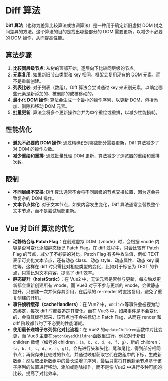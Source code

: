 # Diff 算法

**Diff 算法**（也称为差异比较算法或协调算法）是一种用于确定新旧虚拟 DOM 树之间差异的方法。这个算法的目的是找出哪些部分的 DOM 需要更新，以减少不必要的 DOM 操作，从而提高性能。

## 算法步骤

1. **比较同层级节点**: 从树的顶部开始，逐层向下比较同层级的节点。
2. **元素复用**: 如果新旧节点类型和 key 相同，框架会复用现有的 DOM 元素，而不是重新创建。
3. **列表比较**: 对于列表（数组），Diff 算法会尝试通过 key 来识别元素，以确定哪些元素是新添加的、被删除的或被移动的。
4. **最小化 DOM 操作**: 算法会生成一个最小的操作序列，以更新 DOM，包括添加、删除和移动 DOM 元素。
5. **批量更新**: 算法会将多个更新操作合并为单个重绘或重排，以减少性能损耗。

## 性能优化

-   **避免不必要的 DOM 操作**: 通过精确识别哪些部分需要更新，Diff 算法减少了对 DOM 的操作次数。
-   **减少重绘和重排**: 通过批量处理 DOM 更新，算法减少了浏览器的重绘和重排次数。

## 限制

-   **不同层级不交换**: Diff 算法通常不会将不同层级的节点交换位置，因为这会导致复杂的 DOM 操作。
-   **文本节点优化**: 对于文本节点，如果内容发生变化，Diff 算法通常会替换整个文本节点，而不是尝试局部更新。

## Vue 对 Diff 算法的优化

-   **动静结合与 Patch Flag**：在创建虚拟 DOM（vnode）时，会根据 vnode 内容是否可变化添加静态标记 Patch Flag。在 diff 过程中，只会比较有 Patch Flag 的节点，减少了不必要的对比。Patch Flag 有多种枚举值，例如 TEXT 表示可变化文本节点，还有动态 class、动态 style、动态属性、动态 key 属性等。这样在 diff 时只需比对相应类型的变化，比如对于标记为 TEXT 的节点，只需比对文本内容，提高了 diff 效率。
-   **静态提升（hoistStatic）**：在 Vue2 中，无论元素是否参与更新，每次触发更新都会重新创建所有 vnode。而 Vue3 对于不参与更新的 vnode，会做静态提升，只创建一次并保存其引用，在后续的 re-render 时直接复用，避免了重复创建的开销。
-   **事件侦听缓存（cacheHandlers）**：在 Vue2 中，`onClick`等事件会被视为动态绑定，每次 diff 时都要追踪其变化。而在 Vue3 中，如果事件是不会变化的，会将其缓存起来，该节点也不会被标记上 Patch Flag，从而在 render 和 diff 阶段都节约了不必要的性能消耗。
-   **使用最长递增子序列优化对比流程**：在 Vue2 的`updateChildren`函数中对比变更，而 Vue3 主要在`patchKeyedChildren`函数里进行。例如对于新旧 children 数组（如老的 children：`(a, b, c, d, e, f, g)`，新的 children：`(a, b, f, c, d, e, h, g)`），会先进行头和头比、尾和尾比，得到部分相同节点；再保存未比较过的节点，并通过映射获取它们在数组中的下标，生成新数组；然后取出新数组中的最长递增子序列，最后只需将其他剩余节点基于该子序列的位置进行移动、添加或删除操作，而不是像 Vue2 中进行多种可能的比较，提高了对比效率。

